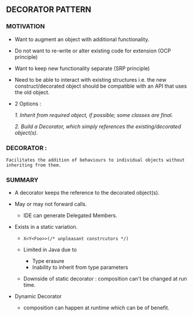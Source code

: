 ## DECORATOR PATTERN

### MOTIVATION

- Want to augment an object with additional functionality.
- Do not want to re-write or alter existing code for extension (OCP principle)
- Want to keep new functionality separate (SRP principle)
- Need to be able to interact with existing structures i.e. the new construct/decorated object should be compatible with an API that uses the old object.
- 2 Options :

  *1. Inherit from required object, if possible; some classes  are final.*

  *2. Build a Decorator, which simply references the existing/decorated object(s).* 

### DECORATOR :
    Facilitates the addition of behaviours to individual objects without inheriting from them.

### SUMMARY

- A decorator keeps the reference to the decorated object(s).
- May or may not forward calls.

  - IDE can generate Delegated Members.

- Exists in a static variation.

  - ```X<Y<Foo>>(/* unpleasant constrcutors */)```
  - Limited in Java due to 
    
    - Type erasure
    - Inability to inherit from type parameters

  - Downside of static decorator : composition can't be changed at run time.

- Dynamic Decorator

  - composition can happen at runtime which can be of benefit.